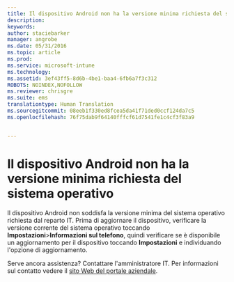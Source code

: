 ```yaml
---
title: Il dispositivo Android non ha la versione minima richiesta del sistema operativo | Microsoft Intune
description: 
keywords: 
author: staciebarker
manager: angrobe
ms.date: 05/31/2016
ms.topic: article
ms.prod: 
ms.service: microsoft-intune
ms.technology: 
ms.assetid: 3ef43ff5-8d6b-4be1-baa4-6fb6a7f3c312
ROBOTS: NOINDEX,NOFOLLOW
ms.reviewer: chrisgre
ms.suite: ems
translationtype: Human Translation
ms.sourcegitcommit: 08eeb1f330ed8fcea5da41f71ded0ccf124da7c5
ms.openlocfilehash: 76f75dab9f64140fffcf61d7541fe1c4cf3f83a9


---
```



# Il dispositivo Android non ha la versione minima richiesta del sistema operativo

Il dispositivo Android non soddisfa la versione minima del sistema operativo richiesta dal reparto IT. Prima di aggiornare il dispositivo, verificare la versione corrente del sistema operativo toccando **Impostazioni**&gt;**Informazioni sul telefono**, quindi verificare se è disponibile un aggiornamento per il dispositivo toccando **Impostazioni** e individuando l'opzione di aggiornamento.

Serve ancora assistenza? Contattare l'amministratore IT. Per informazioni sul contatto vedere il [sito Web del portale aziendale](http://portal.manage.microsoft.com).




<!--HONumber=Aug16_HO5-->


